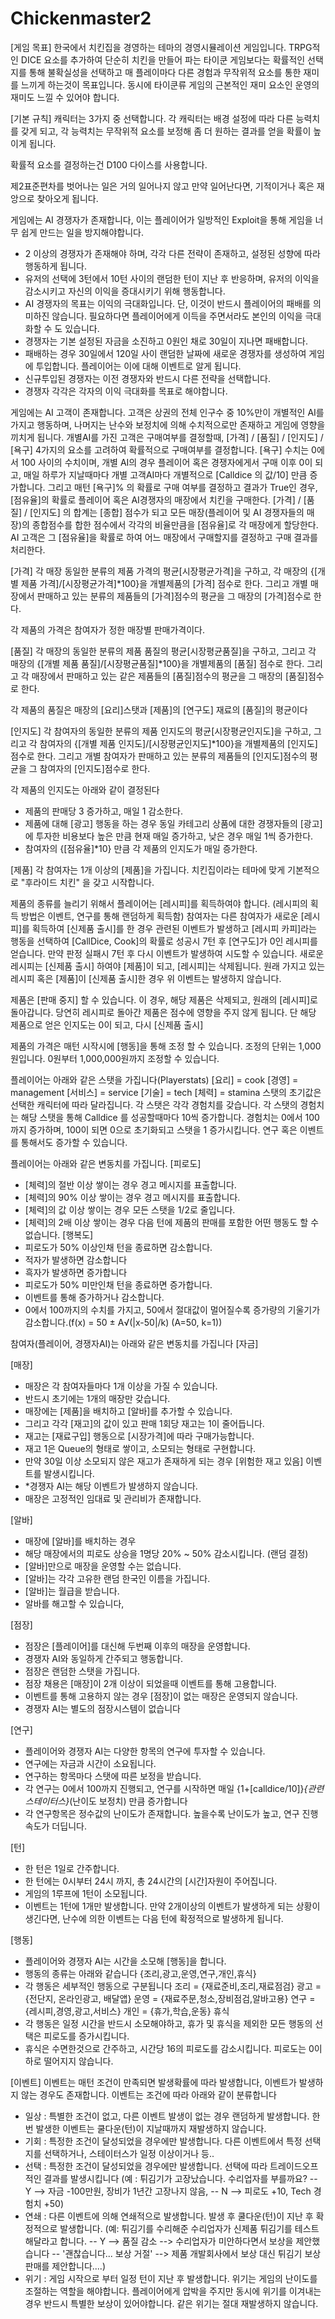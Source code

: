 ﻿# Chickenmaster2
[게임 목표]
한국에서 치킨집을 경영하는 테마의 경영시뮬레이션 게임입니다.
TRPG적인 DICE 요소를 추가하여 단순히 치킨을 만들어 파는 타이쿤 게임보다는
확률적인 선택지를 통해 불확실성을 선택하고 매 플레이마다 다른 경험과
무작위적 요소를 통한 재미를 느끼게 하는것이 목표입니다.
동시에 타이쿤류 게임의 근본적인 재미 요소인 운영의 재미도 느낄 수 있어야 합니다.

[기본 규칙]
캐릭터는 3가지 중 선택합니다.
각 캐릭터는 배경 설정에 따라 다른 능력치를 갖게 되고,
각 능력치는 무작위적 요소를 보정해 좀 더 원하는 결과를 얻을 확률이 높이게 됩니다.

확률적 요소를 결정하는건 D100 다이스를 사용합니다.

제2표준편차를 벗어나는 일은 거의 일어나지 않고
만약 일어난다면, 기적이거나 혹은 재앙으로 찾아오게 됩니다.

게임에는 AI 경쟁자가 존재합니다,
이는 플레이어가 일방적인 Exploit을 통해 게임을 너무 쉽게 만드는 일을 방지해야합니다.
  - 2 이상의 경쟁자가 존재해야 하며, 각각 다른 전략이 존재하고, 설정된 성향에 따라 행동하게 됩니다.
  - 유저의 선택에 3턴에서 10턴 사이의 랜덤한 턴이 지난 후 반응하며, 유저의 이익을 감소시키고 자신의 이익을 증대시키기 위해 행동합니다.
  - AI 경쟁자의 목표는 이익의 극대화입니다. 단, 이것이 반드시 플레이어의 패배를 의미하진 않습니다. 필요하다면 플레이어에게 이득을 주면서라도 본인의 이익을 극대화할 수 도 있습니다.
  - 경쟁자는 기본 설정된 자금을 소진하고 0원인 채로 30일이 지나면 패배합니다.
  - 패배하는 경우 30일에서 120일 사이 랜덤한 날짜에 새로운 경쟁자를 생성하여 게임에 투입합니다. 플레이어는 이에 대해 이벤트로 알게 됩니다.
  - 신규투입된 경쟁자는 이전 경쟁자와 반드시 다른 전략을 선택합니다.
  - 경쟁자 각각은 각자의 이익 극대화를 목표로 해야합니다.

게임에는 AI 고객이 존재합니다.
고객은 상권의 전체 인구수 중 10%만이 개별적인 AI를 가지고 행동하며,
나머지는 난수와 보정치에 의해 수치적으로만 존재하고 게임에 영향을 끼치게 됩니다.
개별AI를 가진 고객은 구매여부를 결정할때, [가격] / [품질] / [인지도] / [욕구] 4가지의 요소를 고려하여 확률적으로 구매여부를 결정합니다.
 [욕구] 수치는 0에서 100 사이의 수치이며, 개별 AI의 경우 플레이어 혹은 경쟁자에게서 구매 이후 0이 되고, 매일 하루가 지날때마다 개별 고객AI마다 개별적으로 [Calldice 의 값/10] 만큼 증가합니다.
 그리고 매턴 [욕구]% 의 확률로 구매 여부를 결정하고 결과가 True인 경우, [점유율]의 확률로 플레이어 혹은 AI경쟁자의 매장에서 치킨을 구매한다.
[가격] / [품질] / [인지도] 의 합계는 [종합] 점수가 되고
모든 매장(플레이어 및 AI 경쟁자들의 매장)의 종합점수를 합한 점수에서 각각의 비율만큼을 [점유율]로 각 매장에게 할당한다.
AI 고객은 그 [점유율]을 확률로 하여 어느 매장에서 구매할지를 결정하고 구매 결과를 처리한다.

[가격]
각 매장 동일한 분류의 제품 가격의 평균[시장평균가격]을 구하고,
각 매장의 {[개별 제품 가격]/[시장평균가격]*100}을 개별제품의 [가격] 점수로 한다.
그리고 개별 매장에서 판매하고 있는 분류의 제품들의 [가격]점수의 평균을 그 매장의 [가격]점수로 한다.

각 제품의 가격은 참여자가 정한 매장별 판매가격이다.

[품질]
각 매장의 동일한 분류의 제품 품질의 평균[시장평균품질]을 구하고,
그리고 각 매장의 {[개별 제품 품질]/[시장평균품질]*100}을 개별제품의 [품질] 점수로 한다.
그리고 각 매장에서 판매하고 있는 같은 제품들의 [품질]점수의 평균을 그 매장의 [품질]점수로 한다.

각 제품의 품질은 매장의 [요리]스탯과 [제품]의 [연구도] 재료의 [품질]의 평균이다

[인지도]
각 참여자의 동일한 분류의 제품 인지도의 평균[시장평균인지도]을 구하고,
그리고 각 참여자의 {[개별 제품 인지도]/[시장평균인지도]*100}을 개별제품의 [인지도] 점수로 한다.
그리고 개별 참여자가 판매하고 있는 분류의 제품들의 [인지도]점수의 평균을 그 참여자의 [인지도]점수로 한다.

각 제품의 인지도는 아래와 같이 결정된다
 - 제품의 판매당 3 증가하고, 매일 1 감소한다.
 - 제품에 대해 [광고] 행동을 하는 경우 동일 카테고리 상품에 대한 경쟁자들의 [광고]에 투자한 비용보다 높은 만큼 현재 매일 증가하고, 낮은 경우 매일 1씩 증가한다.
 - 참여자의 {[점유율]*10} 만큼 각 제품의 인지도가 매일 증가한다.



[제품]
각 참여자는 1개 이상의 [제품]을 가집니다. 
치킨집이라는 테마에 맞게 기본적으로 "후라이드 치킨" 을 갖고 시작합니다.

제품의 종류를 늘리기 위해서 플레이어는 [레시피]를 획득하여야 합니다. (레시피의 획득 방법은 이벤트, 연구를 통해 랜덤하게 획득함)
참여자는 다른 참여자가 새로운 [레시피]를 획득하여 [신제품 출시]를 한 경우 관련된 이벤트가 발생하고
[레시피 카피]라는 행동을 선택하여 [CallDice, Cook]의 확률로 성공시 7턴 후 [연구도]가 0인 레시피를 얻습니다.
만약 판정 실패시 7턴 후 다시 이벤트가 발생하여 시도할 수 있습니다.
새로운 레시피는 [신제품 출시] 하여야 [제품]이 되고, [레시피]는 삭제됩니다.
원래 가지고 있는 레시피 혹은 [제품]이 [신제품 출시]한 경우 위 이벤트는 발생하지 않습니다.

제품은 [판매 중지] 할 수 있습니다. 이 경우, 해당 제품은 삭제되고, 원래의 [레시피]로 돌아갑니다.
당연히 레시피로 돌아간 제품은 점수에 영향을 주지 않게 됩니다. 
단 해당 제품으로 얻은 인지도는 0이 되고, 다시 [신제품 출시]

제품의 가격은 매턴 시작시에 [행동]을 통해 조정 할 수 있습니다.
조정의 단위는 1,000원입니다. 0원부터 1,000,000원까지 조정할 수 있습니다.

플레이어는 아래와 같은 스탯을 가집니다(Playerstats)
[요리] = cook
[경영] = management
[서비스] = service
[기술] = tech
[체력] = stamina
스탯의 초기값은 선택한 캐릭터에 따라 달라집니다.
각 스탯은 각각 경험치를 갖습니다.
각 스탯의 경험치는 해당 스탯을 통해 Calldice 를 성공할때마다 10씩 증가합니다.
경험치는 0에서 100까지 증가하며, 100이 되면 0으로 초기화되고 스탯을 1 증가시킵니다.
연구 혹은 이벤트를 통해서도 증가할 수 있습니다.

플레이어는 아래와 같은 변동치를 가집니다.
[피로도]
- [체력]의 절반 이상 쌓이는 경우 경고 메시지를 표출합니다.
- [체력]의 90% 이상 쌓이는 경우 경고 메시지를 표출합니다.
- [체력]의 값 이상 쌓이는 경우 모든 스탯을 1/2로 줄입니다. 
- [체력]의 2배 이상 쌓이는 경우 다음 턴에 제품의 판매를 포함한 어떤 행동도 할 수 없습니다.
[행복도]
- 피로도가 50% 이상인채 턴을 종료하면 감소합니다.
- 적자가 발생하면 감소합니다
- 흑자가 발생하면 증가합니다
- 피로도가 50% 미만인채 턴을 종료하면 증가합니다.
- 이벤트를 통해 증가하거나 감소합니다.
- 0에서 100까지의 수치를 가지고, 50에서 절대값이 멀어질수록 증가량의 기울기가 감소합니다.(f(x) = 50 ± A√(|x-50|/k) (A=50, k=1))

참여자(플레이어, 경쟁자AI)는 아래와 같은 변동치를 가집니다
[자금] 

[매장]
- 매장은 각 참여자들마다 1개 이상을 가질 수 있습니다.
- 반드시 초기에는 1개의 매장만 갖습니다.
- 매장에는 [제품]을 배치하고 [알바]를 추가할 수 있습니다.
- 그리고 각각 [재고]의 값이 있고 판매 1회당 재고는 1이 줄어듭니다.
- 재고는 [재료구입] 행동으로 [시장가격]에 따라 구매가능합니다.
- 재고 1은 Queue의 형태로 쌓이고, 소모되는 형태로 구현합니다.
- 만약 30일 이상 소모되지 않은 재고가 존재하게 되는 경우 [위험한 재고 있음] 이벤트를 발생시킵니다.
- *경쟁자 AI는 해당 이벤트가 발생하지 않습니다.
- 매장은 고정적인 임대료 및 관리비가 존재합니다.

[알바]
- 매장에 [알바]를 배치하는 경우
- 해당 매장에서의 피로도 상승을 1명당 20% ~ 50% 감소시킵니다. (랜덤 결정)
- [알바]만으로 매장을 운영할 수는 없습니다.
- [알바]는 각각 고유한 랜덤 한국인 이름을 가집니다.
- [알바]는 월급을 받습니다.
- 알바를 해고할 수 있습니다,

[점장]
- 점장은 [플레이어]를 대신해 두번째 이후의 매장을 운영합니다.
- 경쟁자 AI와 동일하게 간주되고 행동합니다. 
- 점장은 랜덤한 스탯을 가집니다.
- 점장 채용은 [매장]이 2개 이상이 되었을때 이벤트를 통해 고용합니다.
- 이벤트를 통해 고용하지 않는 경우 [점장]이 없는 매장은 운영되지 않습니다.
- 경쟁자 AI는 별도의 점장시스템이 없습니다

[연구]
- 플레이어와 경쟁자 AI는 다양한 항목의 연구에 투자할 수 있습니다.
- 연구에는 자금과 시간이 소요됩니다.
- 연구하는 항목마다 스탯에 따른 보정을 받습니다.
- 각 연구는 0에서 100까지 진행되고, 연구를 시작하면 매일 {1+[calldice/10]}*{관련 스테이터스}*(난이도 보정치) 만큼 증가합니다
- 각 연구항목은 정수값의 난이도가 존재합니다. 높을수록 난이도가 높고, 연구 진행속도가 더딥니다.

[턴]
- 한 턴은 1일로 간주합니다.
- 한 턴에는 0시부터 24시 까지, 총 24시간의 [시간]자원이 주어집니다.
- 게임의 1루프에 1턴이 소모됩니다.
- 이벤트는 1턴에 1개만 발생합니다. 만약 2개이상의 이벤트가 발생하게 되는 상황이 생긴다면, 난수에 의한 이벤트는 다음 턴에 확정적으로 발생하게 됩니다.

[행동]
- 플레이어와 경쟁자 AI는 시간을 소모해 [행동]을 합니다.
- 행동의 종류는 아래와 같습니다 {조리,광고,운영,연구,개인,휴식}
- 각 행동은 세부적인 행동으로 구분됩니다
  조리 = {재료준비,조리,재료점검}
  광고 = {전단지, 온라인광고, 배달앱}
  운영 = {재료주문,청소,장비점검,알바고용}
  연구 = {레시피,경영,광고,서비스}
  개인 = {휴가,학습,운동}
  휴식 
- 각 행동은 일정 시간을 반드시 소모해야하고, 휴가 및 휴식을 제외한 모든 행동의 선택은 피로도를 증가시킵니다.
- 휴식은 수면한것으로 간주하고, 시간당 16의 피로도를 감소시킵니다. 피로도는 0이하로 떨어지지 않습니다.

[이벤트]
이벤트는 매턴 조건이 만족되면 발생확률에 따라 발생합니다, 이벤트가 발생하지 않는 경우도 존재합니다.
이벤트는 조건에 따라 아래와 같이 분류합니다
- 일상 : 특별한 조건이 없고, 다른 이벤트 발생이 없는 경우 랜덤하게 발생합니다. 한번 발생한 이벤트는 쿨다운(턴)이 지날때까지 재발생하지 않습니다.
- 기회 : 특정한 조건이 달성되었을 경우에만 발생합니다. 다른 이벤트에서 특정 선택지를 선택하거나, 스테이터스가 일정 이상이거나 등..
- 선택 : 특정한 조건이 달성되었을 경우에만 발생합니다. 선택에 따라 트레이드오프적인 결과를 발생시킵니다
         (예 : 튀김기가 고장났습니다. 수리업자를 부를까요? -- Y --> 자금 -100만원, 장비가 1년간 고장나지 않음, -- N --> 피로도 +10, Tech 경험치 +50)
- 연쇄 : 다른 이벤트에 의해 연쇄적으로 발생합니다. 발생 후 쿨다운(턴)이 지난 후 확정적으로 발생합니다.
        (예: 튀김기를 수리해준 수리업자가 신제품 튀김기를 테스트해달라고 합니다. -- Y --> 품질 감소 --> 수리업자가 미안하다면서 보상을 제안했습니다 -- '괜찮습니다... 보상 거절' --> 제품 개발회사에서 보상 대신 튀김기 보상판매를 제안합니다....)
- 위기 : 게임 시작으로 부터 일정 턴이 지난 후 발생합니다. 위기는 게임의 난이도를 조절하는 역할을 해야합니다. 플레이어에게 압박을 주지만 동시에 위기를 이겨내는 경우 반드시 특별한 보상이 있어야합니다. 같은 위기는 절대 재발생하지 않습니다.
